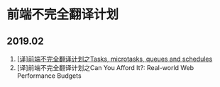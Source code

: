 # 前端不完全翻译计划

## 2019.02

1. [[译]前端不完全翻译计划之Tasks, microtasks, queues and schedules](https://github.com/OrekiSH/frontend-incompletable-translation-plan/issues/1)
2. [译]前端不完全翻译计划之Can You Afford It?: Real-world Web Performance Budgets
